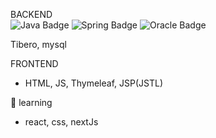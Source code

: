      
BACKEND
<br>
<img src="https://img.shields.io/badge/Java-e75253?style=flat-square&amp;logo=Java&amp;logoColor=white" alt="Java Badge">
<img src="https://img.shields.io/badge/Spring-6D8B33F?style=flat-square&amp;logo=Spring&amp;logoColor=white" alt="Spring Badge">
<img src="https://img.shields.io/badge/oracle-#F80000?style=flat-square&amp;logo=oracle&amp;logoColor=white" alt="Oracle Badge">

 Tibero, mysql

FRONTEND
- HTML, JS, Thymeleaf, JSP(JSTL)

🌱 learning
- react, css, nextJs

